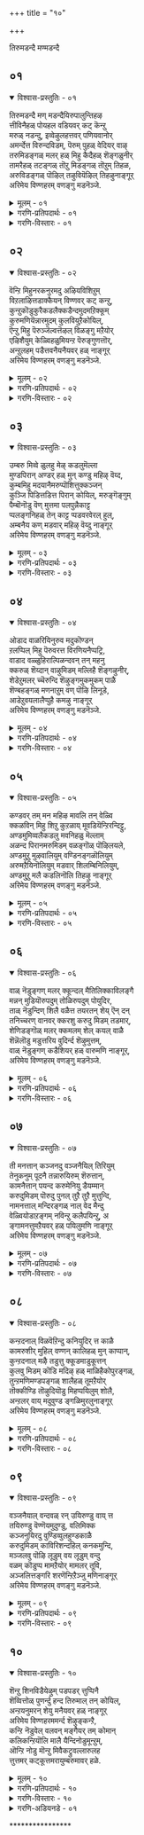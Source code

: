+++
title = "१०"

+++

तिरुमडन्दै मण्मडन्दै

## ०१

<details open><summary>विश्वास-प्रस्तुतिः - ०१</summary>

तिरुमडन्दै मण् मडन्दैयिरुपालुन्तिहऴ  
त्तीविनैहळ् पोयहल वडियवर् कट् कॆन्ऱु  
मरुळ् नडन्दु, इव्वेऴुलहत्तवर् पणियवानोर्  
अमर्न्देत्त विरुन्दविडम्, पॆरुम् पुहळ् वेदियर् वाऴ्  
तरुमिडङ्गळ् मलर् हळ् मिहु कैदैहळ् शॆङ्गळुनीर्  
तामरैहळ् तटङ्गळ् तॊऱु मिडङ्गळ् तॊऱुम् तिहळ,  
अरुविडङ्गळ् पॊऴिल् तऴुवियॆऴिल् तिहऴुनाङ्गूर्  
अरिमेय विण्णहरम् वणङ्गु मडनॆञ्जे.
</details>

<details><summary>मूलम् - ०१</summary>

तिरुमडन्दै मण् मडन्दैयिरुपालुन्तिहऴ  
त्तीविनैहळ् पोयहल वडियवर् कट् कॆन्ऱु  
मरुळ् नडन्दु, इव्वेऴुलहत्तवर् पणियवानोर्  
अमर्न्देत्त विरुन्दविडम्, पॆरुम् पुहळ् वेदियर् वाऴ्  
तरुमिडङ्गळ् मलर् हळ् मिहु कैदैहळ् शॆङ्गळुनीर्  
तामरैहळ् तटङ्गळ् तॊऱु मिडङ्गळ् तॊऱुम् तिहळ,  
अरुविडङ्गळ् पॊऴिल् तऴुवियॆऴिल् तिहऴुनाङ्गूर्  
अरिमेय विण्णहरम् वणङ्गु मडनॆञ्जे.
</details>

<details><summary>गरणि-प्रतिपदार्थः - ०१</summary>

तिरुमडन्दै = श्रीदेवियू, मण् मडन्दै = भूदेवियू, इरुपालुम् = ऎरडु पक्कगळल्लि, तिहळ = शोबिसलु, अडियवर् कट्कु = भक्तरिगॆ \(पादसेवकरिगॆ\), तीविनैहळ् = क्रूरवाद पापगळॆल्ल. पोय् अहल = तॊलगि होगुवन्तॆ, ऎन्ऱुम् = यावागलू, अरुळ् नडन्दु = कृपॆ माडि, इव् एळ् उलहत्तवर् पणिय = ई एळु लोकगळवरू आश्रयहॊन्दुवन्तॆयू, वानोर् = अमररु \(नित्यसूरिगळु\), अमर्न्दु एत्त = ऒट्टगि स्तुतिसुवन्तॆयू,इरुन्द इडम् = इरुव पवित्रस्थळवॆन्दरॆ, पॆरुपुहळ् = अतिशयवाद कीर्तियन्नुळ्ळ, वेदियर् = वेदविद्वांसरु \(वैदिक पुरुषरु\), वाऴ् तरुम् = बाळुवन्थ, इडङ्गळ् = स्थळ \(क्षेत्र\)गळन्नुळ्ळद्दाद, मलर् हळ् मिहु = हूगळु तुम्बिद, कैदैहळ् = ताळॆहूगळू, शॆङ्गळुनीर् = कन्नैदिलॆ हूगळू, तामरै हळ् = तावरॆ हूगळु, तटङ्गळ् = तटाकगळु, तोऱुम् = तुम्बिरुव, इडङ्गळ् = स्थळगळु, तोऱुम् = ऒट्टुगूडि, तिहळ = शोभिसुव, अरु इडङ्गळ् = मोहकवाद स्थळगळू, पॊऴिल् = तोपुगळू, तमिऴ = कूडिकॊण्डु, ऎळल् = सॊबगन्नु, तिहळु = प्रकाशिसुव, नाङ्गूर् = तिरुनाङ्गूरिन, अरिमेय विण्णहरम् = अरिमेयविण्णहरक्षेत्रवन्नु, वणङ्गु = नमस्करिसु, मडनॆञ्जे = मूढ मनवे. 
</details>

<details><summary>गरणि-विस्तारः - ०१</summary>

श्रीदेवियू भूदेवियू ऎरडु पक्कगळल्लि शोभिसलु, आश्रितराद भक्तर क्रूरवाद पापगळॆल्लवू तॊलगिहोगुवन्तॆ सदा कृपॆमाडुत्ता ई एळु लोकगळवरू आश्रयिसुवन्तॆयू अमररु \(नित्यसूरिगळु\) ऒट्टागि स्तुतिसुवन्तॆयू इरुव स्थळवॆन्दरॆ, अतिशय कीर्तिवन्तराद वेदविद्वांसरु \(वैदिकरु\) बाळुवन्थ अग्रहारगळन्नुळ्ळद्दाद, ताळॆ, कनैदिलॆ, तावरॆ मुन्ताद हूगळु तुम्बिद तटाकगळिन्द तुम्बितोरुव स्थळगळु ऒट्टुगूडि मोहकवागि शोभिसुव स्थळगळु, तोपुगळु कूडिकॊण्डु शोभिसुव तिरुनाङ्गूरिन अरिमेयविण्णहर क्षेत्रवन्नु नमस्करिसु, मूढ मनवे. 

तिरुनाङ्गूरिन अरिमेयविण्णहरम् ऎम्ब पवित्रक्षेत्रद वैभववन्नु कुरितु आळ्वाररु ई तिरुमॊऴियल्लि हॊगळि हाडुत्तारॆ. ई क्षेत्र हेगॆ प्रसिद्धि ऎम्बुदक्कॆ स्वल्प विवरणॆ इदॆ. 

अरिमेयविण्णहरम् – अथवा, श्रीहरिय दिव्य अग्रहार – दिव्यक्षेत्रदल्लि वेदविद्वांसरु नॆलसिद्दारॆ. अवरु भगवद्विषयवाद ग्रन्थगळन्नु व्यासङ्ग माडुवुदरल्लिये, भगवत्कथाकालक्षेपदल्लिये, भगवद्गुणानुभवदल्लिये सत्सहवासदल्लि निरतरागि कालकळॆयुत्तारॆ. अल्लि विशालवाद शुद्धवाद नीरिन सरोवरगलिवॆ. ताळॆहूगळू, कन्नैदिलॆहूगळू, कमलद हूगळू, इन्नू बगॆबगॆय परिमळ पुष्पगळु तुम्बिवॆ. आ क्षेत्रदल्लि ऎत्त कडॆ नोडिदरू हच्चहसुरु तोपुगळु कूडिकॊण्डु मनमोहकवागि शोभिसुत्तवॆ. हीगॆ रम्यवागि प्रकृतिसिद्धवागि शोभिसुव स्थळदल्लि श्रीहरियु श्रीदेवि भूदेविगळन्नु उभयपार्श्वगळल्लिरिसिकॊण्डु सन्तोषदिन्द अवन पवित्र पादगळन्नाश्रयिसुव भाक्तस्तोमद पापराशिगळन्नु तॊलगिसि, अवरिगॆ अनुग्रहिसुवुदक्कागिये नॆलसिद्दानॆ. करुणासागरनाद स्वामियन्नु आश्रयिसि भक्तिमाडुवुदक्कॆ इदे श्रेष्ठस्थळवॆन्दु एळु लोकगळवरू अरितुकॊण्डिद्दाऎ. अवरू, नित्यसूरिगळु कूडिकॊण्डु बन्दु, स्वामिय मुन्दॆ निन्तु स्तुतिसुत्तारॆ. आळ्वाररु हेळुत्तारॆ- ऎलॆ नन्न मूढमनवे, नीनू आ दिव्यक्षेत्रक्कॆ होगु. श्रीदेवि भूदेविगळिन्द कूडिरुअ श्रीहरियन्नु कण्तुम्ब नोडु. नमस्करिसु. सेवॆमाडु. मत्तु अवन अनुग्रहक्कॆ पात्रनागु”.
</details>

## ०२

<details open><summary>विश्वास-प्रस्तुतिः - ०२</summary>

वॆन्ऱि मिहुनरकनुरमदु अऴियविशिऱुम्  
विऱलाऴित्तडाक्कैयन् विण्णवर् कट् कन्ऱु,   
कुन्ऱुकॊडुकुरैकडलैक्कडैन्दमुदमऱिक्कूम्  
कुरुमणियॆन्नारमुदम् कुलवियुऱैकोयिल्,   
ऎन्ऱु मिहु पॆरुञ्जॆल्वत्तॆऴल् विळङ्गु मऱैयोर्  
एऴिशैयुम् केळ्विहळुमियन्ऱ पॆरुङ्गुणत्तॊर्,  
अन्ऱुलहम् पडैत्तवनैयनैयवर् हळ् नाङ्गूर्  
अरिमेय विण्णहरम् वणङ्गु मडनॆञ्जे.
</details>

<details><summary>मूलम् - ०२</summary>

वॆन्ऱि मिहुनरकनुरमदु अऴियविशिऱुम्  
विऱलाऴित्तडाक्कैयन् विण्णवर् कट् कन्ऱु,   
कुन्ऱुकॊडुकुरैकडलैक्कडैन्दमुदमऱिक्कूम्  
कुरुमणियॆन्नारमुदम् कुलवियुऱैकोयिल्,   
ऎन्ऱु मिहु पॆरुञ्जॆल्वत्तॆऴल् विळङ्गु मऱैयोर्  
एऴिशैयुम् केळ्विहळुमियन्ऱ पॆरुङ्गुणत्तॊर्,  
अन्ऱुलहम् पडैत्तवनैयनैयवर् हळ् नाङ्गूर्  
अरिमेय विण्णहरम् वणङ्गु मडनॆञ्जे.
</details>

<details><summary>गरणि-प्रतिपदार्थः - ०२</summary>

वॆन्ऱि = अतिशयवाद बलवुळ्ळ, नरकन् = नरकासुरन, उरम् अदु अऴिय = आ कुलवॆल्ल नाशवागुवन्तॆ, विशिऱुम् = बीसिद, आऴि = चक्रायुधवुळ्ळ, तड कैयन् = विशाल, \(दॊड्डा\) कैगळवनू, अन्ऱु = हिन्दॆ ऒन्दु सल, विण्णवर् कट्कु= देवतॆगळिगॆ, कुन्ऱुकॊडु = बॆट्टवन्नु नाटि, कुरैकडलै = अलॆगळिन्द तुम्बिद \(अब्बरिसुव\) कडलन्नु, कडैन्दु = हञ्चिकॊट्टवनू, कुरुमणि = अनर्घरत्नदन्थवनू, ऎन् आर् अमुदम् = नन्नपरिपूर्णनाद अमृतस्वरूपनू, कुलवि = कॊण्डाटदॊडनॆ \(हॊगळिसिकॊण्डु\), उऱै= नॆलसिरुव, कोयिल् = पवित्र स्थळवॆन्दरॆ, ऎन्ऱुम् = यावागलू, मिहु = वृद्धिहॊन्दुत्तिरुव, पॆरु शॆल् वत्तु = अतिशयवाद सम्पत्तिन, ऎऴिल् = सॊन्दर्यदिन्द, विळङ्गुम् = बॆळगुव, मऱैयोर् = वेदपण्डितरु, एऴ् इशैयुम् = सप्तस्वरगळिन्दलू, केळ्विहळुम् = इतर शास्त्रगळिन्दलू, इयन्ऱ = हॊगळुवन्थ, ऎरुगुणत्तोर् = श्रेष्ठगुणगळन्नु पडॆदवरु अन्ऱु = अन्दु \(सृष्टि कालदल्लि\) उलहम् = लोकगळन्नु, पडैत्तवनै = पडॆदवनन्नु \(सृष्टिसिदवनन्नु\), अनैयवर् हळ् = आश्रयिसुववरु, वासिसुव, नाङ्गूर् = तिरुनाङ्गूरिन, अरिमेय विण्णहरम् = अरिमेय विण्णहर क्षेत्रवन्नु, वणङ्गु = नमस्करिसु, मडनॆञ्जे = मूढमनवे. 
</details>

<details><summary>गरणि-विस्तारः - ०२</summary>

जयिसलसाध्यवाद अतिशयवाद बलवुळ्ळ नरकासुरन आ बलवॆल्ल अळियुवन्तॆ बीसिद चक्रायुधवुळ्ळ दॊड्डा कैगळवनू, हिन्दॆ ऒन्दु सल बॆट्टवन्नु नाटि अलॆगळिन्द अब्बरिसुव कडलन्नु कडॆदु अमृतवन्नु देवतॆगळिगॆ हञ्चिकॊट्टवनू, अनर्घरत्नदन्थवनू, नन्न परिपूर्णनाद अमृतस्वरूपनू, हॊगळिसिकॊण्डु कॊण्डाडिसिकॊण्डु नॆलसिरुव पवित्रवाद स्थळवॆन्दरॆ, यावागलू वृद्धिहॊन्दुत्तिरुव अतिशयवाद सम्पत्तिन सौन्दर्यदिन्द बॆळगुव वेदपण्डितरु सप्तस्वरगळिन्दलू इतर शास्त्रगळिन्दलू हॊगळुवन्थ श्रेष्ठगुणगळन्नु पडॆदवरू, सृष्टिकालदल्लि समस्तलोकगळन्नू सृष्टिसिदवनन्नु आश्रयिसिरुववरू वासिसुव तिरुनाङ्गूरिन अरिमेयविण्णहरक्षेत्रवन्नु नमस्करिसु, मूढमनवे. 

अरिमेयविण्णहरक्षेत्रवु नाल्कु वेदगळल्लियू, इतर ऎल्ल शास्त्रगळल्लि गानविद्यॆयल्लियू प्रवीणराद महाविद्वांसरु नॆलसिरुव स्थळ. दिनदिनक्कू अवरु तम्म ज्ञान भक्ति वैराग्यगळ सम्पत्तिनिन्द वृद्धिहॊन्दुत्ता बॆळगुत्तारॆ. अदे अवर कीर्तिय सॊबगन्नु हॆच्चिसुवुदु. यावागलू अवरु सृष्टिकर्तनाद आदिकारणनन्नु हॊगळुत्ता हाडुत्ता सेवॆ माडुत्त कॊण्डाडुत्ता तम्म कालवन्नु करॆयुत्तारॆ. अवर श्रेष्ठसद्गुणगळ सेवॆयन्नु स्वीकरिसुवुदक्कॆन्दे भगवन्तनु अरिमेय विण्णहरदल्लि श्रीदेवि भूदेविगळ समेतनागि, सन्तोषदिन्द, नॆलसिद्दानॆ. भगवन्तन सामर्थ्यवन्नु अळॆदु तिळियलादीते? जयिसलसाढ्यवाद बलवन्नु वरगळ मूलक पडॆदु, तनगॆ सरिसमानरिल्लवॆन्दू तन्नॊडनॆ होराडलु ऒब्ब ऎदुराळियन्नु पडॆयबेकॆन्तलू बीगुत्तिद्द नरकासुरन अपरिमितवाद आ बलवॆल्लवू अळियुवन्तॆ, भगवन्तनु तन्न चक्रायुधवन्नु प्रयोगिसिदनल्ल\! हिन्दॆ, देवदानवर नडुवॆ नडॆयुत्तिद्द होराटवन्नु तप्पिसुव नॆपदिन्द, देवतॆगळिगॆ हितवन्नुण्टुमाडुवुदक्कागि, पाल्गडलन्ने कडॆयिसिदनल्ल\! मन्दरपर्वतवन्नु अदरल्लि कडॆगोलागि इळिसि, देवदानवरिन्दले अदन्नु कडॆसि, आग उद्भविसिद अमृतवन्नु देवतॆगळिगॆ मात्रवे हञ्चिकॊट्टनल्ल\! 

आळ्वाररु हेळुत्तारॆ- “ऎलॆ नन्न मूढ मनवे, बॆलॆ कट्टलागद अनर्घ रत्नदन्थवनू, सकलसद्गुण परिपूर्णनू, नन्न अमृतस्वरूपनू आगिरुव आ स्वामिय सॊबगन्नू वैभववन्नु अरिमेयविण्णहर क्षेत्रदल्लि कण्णु तुम्ब काणु. अवनन्नु नमस्करिसु. अवन सेवॆयल्लि तॊडगु मत्तु अवन अनुग्रहक्कॆ पात्रनागु.
</details>

## ०३

<details open><summary>विश्वास-प्रस्तुतिः - ०३</summary>

उम्बरु मिव्वे ळुलहु मेऴ् कडलुमॆल्ला  
मुण्डपिरान् अण्डर् हळ् मुन् कण्डु महिऴ् वॆय्द,  
कुम्बमिहु मदयानैमरुप्पॊशित्तुक्कञ्जन्  
कुञ्जि पिडित्तडित्त पिरान् कोयिल्, मरुङ्गॆङ्गुम्  
पैम्बॊनॊडु वॆण् मुत्तमा पलपुन्नैकाट्ट  
प्पलङ्गनिहळ् तेन् काट्ट प्पडवरवेरल् हुल्,  
अम्बनैय कण् मडवार् महिऴ् वॆय्दु नाङ्गूर्  
अरिमेय विण्णहरम् वणङ्गु मडनॆञ्जे.
</details>

<details><summary>मूलम् - ०३</summary>

उम्बरु मिव्वे ळुलहु मेऴ् कडलुमॆल्ला  
मुण्डपिरान् अण्डर् हळ् मुन् कण्डु महिऴ् वॆय्द,  
कुम्बमिहु मदयानैमरुप्पॊशित्तुक्कञ्जन्  
कुञ्जि पिडित्तडित्त पिरान् कोयिल्, मरुङ्गॆङ्गुम्  
पैम्बॊनॊडु वॆण् मुत्तमा पलपुन्नैकाट्ट  
प्पलङ्गनिहळ् तेन् काट्ट प्पडवरवेरल् हुल्,  
अम्बनैय कण् मडवार् महिऴ् वॆय्दु नाङ्गूर्  
अरिमेय विण्णहरम् वणङ्गु मडनॆञ्जे.
</details>

<details><summary>गरणि-प्रतिपदार्थः - ०३</summary>

उम्बरुम् = देवतॆगळन्नू, इव् एळ् उलहुम् = ई एळुलोकगळन्नू, एळ्कडलुम् = एळु कडलुगळन्नू, ऎल्लाम् = ऎल्लवन्नू, उण्ड = हॊट्टॆयल्लिट्टुकॊण्ड, पिरान् = स्वामियु, अण्डर् हळ् = भूलोकदवरु, मुन् = कण्णमुन्दॆये, कण्डु = नोडि, महिऴ् वॆय्द = आनन्दिसुवन्तॆ, कुम्बम् मिहु = बहुदॊड्ड कुम्भस्थळवन्नुळ्ळ, मदम् यानै = मदिसिद आनॆय, मरुपु = दन्तगळन्नु, ऒशित्तु = मुरिदु नाशपडिसि, कञ्जन् = कंसन, कुञ्जि = तलॆकूदलन्नु \(जुट्टन्नु\) पिडित्तु = हिडिदुकॊण्डु, अडित्त = हॊडॆदुकॊन्द, पिरान् = स्वामियु \(नॆलसिरुव\), तोयिल् = स्थळवॆन्दरॆ, मरुङ्गु ऎङ्गुम् = ऎल्ल कडॆगळल्लियू, पै= सुन्दरवाद, पॊन् ऒडु = चिन्नदिन्द कूडिद, वॆण् मुत्तम् = बिळिय मुत्तुगळन्नु, पलपुन्नैकाट्ट = हलवारु सुरहॊन्नॆमरगळु, काट्ट = प्रकाशिसुव, पलकनिहळ् = हलवारु हण्णुगळु, तेन् काट्ट = प्रकाशिसुव, पडम् अरवु = हॆडॆय नागर, एर् अल् हूल् = सुन्दरवाद नडुविन प्रदेशवन्नु, अम्बु अनैय = अम्बिनन्थ, कण् = कण्णुगळ, मडवार् = स्त्रीयरु, महिऴ् वु, ऎय्दुम् = आनन्दिसुव, नाङ्गूर् = तिरुनाङ्गूरिन, अरिमेयविण्णहरम् = अरिमेयविण्णहर क्षेत्रवन्नु, वणङ्गु = नमस्करिसु, मडनॆञ्जे = मूढ मनवे. 
</details>

<details><summary>गरणि-विस्तारः - ०३</summary>

देवतॆगळन्नू ई एळु लोकगळन्नू एळु कडलुगळन्नू ऎल्लवन्नू हॊट्टॆयल्लिट्टुकॊण्ड स्वामियु, भूलोकदवरु कण्ण मुन्दॆ नोडि आनन्दिसुवन्तॆ बलुदॊड्ड कुम्भस्थळवन्नुळ्ळ मदिसिद आनॆय दन्तगळन्नु मुरिदु नाशपडिसि, कंसन जुट्टन्नु हिडिदुहॊडॆदु कॊन्द स्वामियु नॆलसिरुव पवित्रस्थळवॆन्दरॆ, ऎल्ल पक्कगळल्लियू सुन्दरवाद चिन्नदिन्द कूडिद बिळिय मुत्तुगळन्नु हलवारु सुरहॊन्नॆ मरगळु तोर्पडिसुव, हलवारु हण्णुगळु जेनन्नु तोर्पडिसुव, हॆडॆयनागर सुन्दरवाद नडुविन प्रदेशवन्नु तोर्पडिसुव \(हॊन्दिरुव\), अम्बिनन्थ कण्णुगळ स्त्रीयरु आनन्दिसुव तिरुनाङ्गूरिन अरिमेय विण्णहर क्षेत्रवन्नु नमस्करिसु मूढमनवे. 

तिरुनाङ्गूरिन अरिमेयविण्णहर क्षेत्रदल्लि ऎत्त कडॆ तिरुगि नोडिदरू सुरहॊन्नॆ मरगळु ऎत्तरवागि बॆळॆदुनिन्तिवॆ. अवुगळल्लि जिगियुव बिळिय मॊग्गुगळु चिन्नद कट्टडदल्लिट्टु कट्टिद सुन्दरवाद बिळिय मुत्तुगळन्तॆ अन्दवागि कङ्गॊळिसुत्तवॆ. हण्णिन मरगळल्लि तूगाडुव हण्णुगळु जेनन्ने सुरिसुत्तवॆ. आ क्षेत्रदल्लि वासिसुव स्त्रीयरु सुन्दरियरु. हॆडॆयनागर हागॆ अवरिगॆ बळुकुव नडुवु. अवर कण्णुगळु अम्बिन हागॆ बलुतीक्ष्ण. इवुगळॆल्लवू कूडिकॊण्डु आनन्दवन्नु तुळुकिसुत्तदॆ. अदक्कॆ कारणवो ऎम्बन्तॆ सर्वशक्तनाद भगवन्तनु अल्लि बन्दु नॆलसिद्दानॆ. अवनु प्रळयकालदल्लि ईरेळु \(आळ्वाररु एळु लोकगळु ऎन्नुत्तारॆ\) लोकगळन्नू, सप्तमहासागरगळन्नू, ब्रह्मादि देवतॆगळन्नू – इडिय ब्रह्माण्डवन्ने – कबळिसि, तन्न हॊट्टॆयल्लिकॊण्डु संरक्षिसिदनु. भूलोकवासिगळॆल्लरू प्रत्यक्षवागि अवन महत्कार्यगळन्नु कण्डु नलियलि ऎन्दो, हिन्दॆ, अवनु दॊड्ड कुम्भस्थलवुळ्ळ मदिसिद आनॆयन्नु ऎदुरिसि, अदर दन्तगळन्नु मुरिदु अदन्नु कॊन्दनु. कडुदुष्टनाद कंसासुरन जुट्टन्नु हिडिदॆळॆदु, अवनन्नु हॊडॆदु कॊन्दुहाकिदनु. 

आळ्वाररु हेळुत्तारॆ- ऎलॆ नन्नमूढ मनवे, सर्वसमर्थनाद आ भगवन्तनु ईग भूलोकवासिगळन्नु अनुग्रहिसुवुदक्कागि श्रीदेवि भूदेविगळ समेतनागि तिरुनाङ्गूरिन अरिमेयविण्णहर क्षेत्रदल्लि आनन्ददिन्द ताने इष्टपट्टु नॆलसिद्दानॆ. नीनु आ क्षेत्रक्कॆ होगु. स्वामियन्नु कण्णुतुम्ब अनुग्रहक्कॆ पात्रनागु.
</details>

## ०४

<details open><summary>विश्वास-प्रस्तुतिः - ०४</summary>

ओडाद वाळरियिनुरुव मदुकॊण्डन्  
ऱलप्पिल् मिहु पॆरुवरत्त विरणियनैप्पट्रि,  
वाडाद वळ्ळुहिराल्पिळन्दवन् तन् महनु  
क्करुळ् शॆय्दान् वाऴुमिडम् मल्लिहै शॆङ्गऴुनीर्,  
शेडेऱुमलर् च्चॆरुन्दि शॆऴुङ्गमुकमुकम् पाळै  
शॆण्बहङ्गळ् मणनाऱुम् वण् पॊऴि लिनूडे,  
आडेऱुवयलालैप्पुहै कमऴु नाङ्गूर्  
अरिमेय विण्णहरम् वणङ्गु मडनॆञ्जे.
</details>

<details><summary>मूलम् - ०४</summary>

ओडाद वाळरियिनुरुव मदुकॊण्डन्  
ऱलप्पिल् मिहु पॆरुवरत्त विरणियनैप्पट्रि,  
वाडाद वळ्ळुहिराल्पिळन्दवन् तन् महनु  
क्करुळ् शॆय्दान् वाऴुमिडम् मल्लिहै शॆङ्गऴुनीर्,  
शेडेऱुमलर् च्चॆरुन्दि शॆऴुङ्गमुकमुकम् पाळै  
शॆण्बहङ्गळ् मणनाऱुम् वण् पॊऴि लिनूडे,  
आडेऱुवयलालैप्पुहै कमऴु नाङ्गूर्  
अरिमेय विण्णहरम् वणङ्गु मडनॆञ्जे.
</details>

<details><summary>गरणि-प्रतिपदार्थः - ०४</summary>

ओडाद = सोतुहोगद, आळ् अरियिन् = नरसिंहन, उरुवम् अदु कॊण्डु = रूपवन्नु धरिसि, अन्ऱु = अन्दु, उलप्पिल्= \(उलप्पु इल्\) = कॊनॆयिल्लद मिहु = अनेक, पॆरु वरत्त = दॊड्ड वरगळन्नु पडॆदवनाद, इरणियनै = हिरण्यकशिपुवन्नु, पट्रि = हिडिदुकॊण्डु, वाडाद = बग्गदॆ इरुव, वळ् उहिराल् = चूपाद \(हरितवाद\) उगुरुगळिन्द, पिळन्दु = सीळि, अवन् तन् = अवन, महनुक्कु = मगनिगॆ, अरुळ् शॆय्दान् = अनुग्रहिसिदवनु, वाऴुम् इडम् = नॆलसिरुव स्थळवॆन्दरॆ, मल्लिहै = मल्लिगॆ, शॆङ्गऴु नीर् = कन्नैदिलॆ, शेडु एऱु = गॊञ्चलुगळागि हॊत्तु, मलर् = पुष्पिसुव, शॆरुन्दि = सुरहॊन्नॆ, शॆऴु = सॊबगिन, कमुकम् पाळै = अडकॆय हॊम्बाळॆ, शॆण्बहङ्गळ् = सम्पगॆगळ, मणम् = परिमळवु नाऱुम् = तुम्बिहरडिरुव, वण् पॊऴि लिन् ऊडे = सुन्दरवाद तोपुगळ नडुवॆ, आडु एऱु = \(आलॆ\) आडुवुदक्कागि एर्पडिसिरुव, वयल् = बयलिनल्लि, आलैप्पुहै = आलॆय हॊगॆयु, कमऴुम् = परिमळिसुत्तिरुव, नाङ्गूर् = तिरुनाङ्गूरिन, अरिमेयविण्णहरम् = अरिमेयविण्णहर क्षेत्रवन्नु, वणङ्गु = नमस्करिसु, मडनॆञ्जे = मूढमनवे. 
</details>

<details><summary>गरणि-विस्तारः - ०४</summary>

सोतुहोगदन्थ नरसिंहन रूपवन्नु धरिसि, अन्दु, कॊनॆयिल्लद अनेक बलिष्ठवरगळन्नु पडॆदवनाद हिरण्यकशिपुवन्नु हिडिदुकॊण्डु बग्गदॆ इरुव हरितवाद उगुरुगळिन्द सीळि, अवन मगनिगॆ अनुग्रहिसिदवनु नॆलसिरुव स्थळवॆन्दरॆ मल्लिगॆ, कन्नैदिलॆ, गॊञ्चलुगॊञ्चलागि हॊत्तु पुष्पिसुव सुरहॊन्नॆ, सॊगसाद अडकॆय हॊम्बाळॆ, सम्पगॆगळ परिमळवु तुम्बि हरडिरुव सुन्दरवाद तोपुगळ नडवॆ आलॆ आडुवुदक्कागि एर्पडिसिरुव बयलिनल्लि आलॆय हॊगॆयु परिमळिसुत्तिरुव तिरुनाङ्गूरिन अरिमेयविण्णहरक्षेत्रवन्नु नमस्करिसु, मूढमनवे. 

हलवारु बारिघोर तपस्सु माडि, ब्रह्मरुद्रादिगळन्नु ऒलिसिकॊण्डु, अवरिन्द कॊनॆये इल्लदन्तॆ अनेक वरगळन्नु पडॆदुकॊण्डवनु हिरण्यकशिपु. सृष्टिय याव वस्तुविनिन्दलू याव आयुधदिन्दलू, गॊत्तागिरुव याव स्थळदल्लू तनगॆ सावु बारदन्तॆ आ वरगळिन्द तन्नन्नु भद्रपडिसिकॊण्डु, बीगुत्तिद्दवनु अवनु. अवन वरगळिगॆ मीरिद, अवन शक्ति मत्तु अहङ्कारदिन्द कूडिद हरिद्वेषक्कॆतक्क ’नर-सिंह’न विचित्ररूपवन्नु अळवडिसिकॊण्डु, भगवन्तनु, अवन अरमनॆयु उक्किन कम्बदल्लि हगलु-सञ्जॆ माडुव मुस्सञ्जॆयल्लि उद्भविसि, अवनन्नु हिडिदुकॊण्डु, तन्न तॊडॆयमेलॆ हाकिकॊण्डु, हॊसलिन मेलॆ कुळितु, तन्न हरितवाद कै उगुरुगळिन्दले अवन ऎदॆयन्नु सीळि, हॊट्टॆयन्नु बगॆदु कॊन्दनु. मत्तु हरिय परमभक्तनाद अवन मग प्रह्लादनन्नु अनुग्रहिसिदनु. अद्भुतकारियाद स्वामियु ईग अवन मग प्रह्लादनन्नु अनुग्रहिसिदनु. अद्भुतकारियाद स्वामियु ईग भूलोकदल्लि नॆलसिरुव स्थळवे तिरुनाङ्गूरिन अरिमेय विण्णहरक्षेत्र. 

आ क्षेत्र सुन्दरवाद तोपुगळिन्द सुत्तुवरिदिदॆ. तोपिनल्लि मल्लिगॆ, सम्पगॆ, कन्नैदिलॆ सुरहॊन्नॆ मत्तु अडकॆय हॊम्बाळॆ – इवुगळ परिमळ तुम्बि हरडिदॆ. जॊतॆगॆ आलॆय मनॆय बॆल्लद पाकद वासनॆयू कूडिकॊण्डु बहळ हितवन्नुण्टुमाडुत्तदॆ. 

आळ्वाररु हेळुत्तारॆ- ऎलॆ नन्नमूड मनवे, नीनु आ सुन्दरक्षेत्रक्कॆ होगु. अल्लि नॆलसिरुव भगवन्तनन्नु कण्णु तुम्ब नोडु. अवनन्नु नमस्करिसु. अवन सेवॆयल्लि तॊडगु मत्तु अवन अनुग्रहवन्नु पडॆ.
</details>

## ०५

<details open><summary>विश्वास-प्रस्तुतिः - ०५</summary>

कण्डवर् तम् मन महिऴ मावलि तन् वेळ्वि  
क्कळविन् मिहु शिऱु कुऱळाय् मूवडियॆन्ऱिरन्दिट्टु,   
अण्डमुमिव्वलैकडलु मवनिहळु मॆल्लाम्  
अळन्द पिरानमरुमिडम् वळङ्गॊळ् पॊऴिलयले,  
अण्डमुऱु मुऴवालियुम् वण्डिनङ्गळॊलियुम्  
अरुमऱैयिनॊलियुम् मडवार् शिलम्बिनिलियुम्,  
अण्डमुऱु मलै कडलिनॊलि तिहऴु नाङ्गूर्  
अरिमेय विण्णहरम् वणङ्गु मडनॆञ्जे.
</details>

<details><summary>मूलम् - ०५</summary>

कण्डवर् तम् मन महिऴ मावलि तन् वेळ्वि  
क्कळविन् मिहु शिऱु कुऱळाय् मूवडियॆन्ऱिरन्दिट्टु,   
अण्डमुमिव्वलैकडलु मवनिहळु मॆल्लाम्  
अळन्द पिरानमरुमिडम् वळङ्गॊळ् पॊऴिलयले,  
अण्डमुऱु मुऴवालियुम् वण्डिनङ्गळॊलियुम्  
अरुमऱैयिनॊलियुम् मडवार् शिलम्बिनिलियुम्,  
अण्डमुऱु मलै कडलिनॊलि तिहऴु नाङ्गूर्  
अरिमेय विण्णहरम् वणङ्गु मडनॆञ्जे.
</details>

<details><summary>गरणि-प्रतिपदार्थः - ०५</summary>

कण्डवर् तम् = नोडिदवरॆल्लर, मनम् = मनस्सु, महिऴ = आनन्दिसुवन्तॆ, मावलि तन् = महाबलिय, वेळ् वि = यागशालॆयल्लि, कळविन् = वञ्चनॆय, मिहु शिऱु = बहळ चिक्क, कुऱळाय् = ब्रह्मचारि \(वटु\)आगि, मू अडिऎन्ऱु = मूरुअडि \(हॆज्जॆ\) ऎन्दु, इरन्दिट्टु = याचिसि, अण्डमुम् = भूमण्डलवन्नू, इव् अलै कडलुम् = ई अलॆगळु तुम्बिद कडलू, अवनिहळुम् = इतर लोकगळु, ऎल्लाम्= ऎल्लवन्नू, अळन्द = अळॆद, पिरान् = स्वामियु, अमरुम् इडम् = नॆलसिरुव स्थळवॆन्दरॆ, वळम्कॊळ् = सुन्दरवाद \(सॊबगिनिन्द कूडिद\), पिऴिल् = तोपुगळ, अयले = मग्गुलल्लिये, अण्डम् = भूमण्डलवन्नु, उऱु = व्यापिसुव \(हॆच्चाद\), मुऴवु = वाद्यगळ, ऒलियुम् = शब्दवू, वण्डु इनङ्गळ् = दुम्बिय हिण्डुगळ, ऒलियुम् = शब्दवू, अरु = असदृशवाद, मऱै यिन् = वेदगळ, ऒलियुम् = शब्दवू, मडवार् = स्त्रीयर, शिलम्बिन् = काल्गॆज्जॆगळ, ऒलियुम् = शब्दवू, अण्डम् उऱुम् = ब्रह्माण्डदष्टु हॆच्चाद \(व्यापिसुव\), अलै कडलिन् = अलॆगळिन्द कूडिद कडलिन, ऒलि = शब्दवू तिहऴुम् = प्रकटवागुव \(बॆळगुव\), नाङ्गूर् = तिरुनाङ्गूरिन, अरिमेयविण्णहरम् = अरिमेयविण्णहरक्षेत्रवन्नु, वणङ्गु = नमस्करिसु, मडनॆञ्जे = मूढमनवे?
</details>

<details><summary>गरणि-विस्तारः - ०५</summary>

नोडदवरॆल्लर मनस्सु हर्षिसुवन्तॆ महाबलिय यागशालॆयल्लि वञ्चनॆय बलु चिक्कवटुवागि, मूरु अडि \(हॆज्जॆ\) ऎन्दु याचिसि, भूमम्डलवन्नू, ई अलॆतुम्बिद कडलन्नू, इतर लोकगळन्नू, ऎल्लवन्नू अळॆद स्वामियु नॆलसिरुव स्थळवाद, सॊबगिनिन्द कूडिद तोपुगळ मग्गुलल्लिये भूमण्डलवन्ने व्यापिसुवष्टु दॊड्ड वाद्यगळ सद्दू, दुम्बिय हिण्डुगळ सद्दू, असाधारणवाद \(हिरिमॆय\) वेदगळ सद्दू, स्त्रीयर काल्गॆज्जॆगळ सद्दू, ब्रह्माण्डदष्टु हॆच्चाद अळॆगळिन्द कूडिद कडलिन सद्दू प्रकटवागि बॆळगुव तिरुनाङ्गूरिन अरिमेय विण्णहर क्षेत्रवन्नु नमस्करिसु, मूडमनवे. 

तोरिकॊण्डद्दु बलु चिक्क ब्रह्मचारियागि. कण्डवरॆल्लर मनस्सन्नू आनन्ददिन्द सूरॆगॊळ्ळुवन्तॆ. बन्दु सेरिद्दु कॊडुगैयवनाद बलिचक्रवर्तिय यागशालॆगॆ याचिसिद्दु तन्नपुट्टहॆज्जॆयल्लि मूरे मूरु हॆज्जॆनॆलवन्नु. दानवन्नु पडॆदुकॊण्डु माडिद्दु अत्यद्भुतवे\! ई भूमण्डलवन्नू, अदन्नु सुत्तुवरिदिरुव कडलुगळन्नू, मिक्कॆल्ल लोकगळन्नू तन्न ऎरडे हॆज्जॆगळिन्द अळॆदुबिट्टद्दु. अनन्तर, दानवन्नु पूर्णगॊळिसलु, तन्न मूरनॆय हॆज्जॆयन्नु बलिचक्रवर्तिय तलॆय मेलिट्टु अवनिगॆ पूर्णानुग्रहमाडि, अवनिगॆ सदा रक्षकनागि निन्तद्दु. अद्भुतकारियाद आ भगवन्तने ईग तिरुनाङ्गूरिन अरिमेय विण्णहर क्षेत्रदल्लि सन्तोषदिन्द भक्तरन्नु अनुग्रहिसुवुदक्कागि नॆलसिद्दानॆ. 

अरिमेयविण्णहर क्षेत्रवु सॊबगिनिन्द कूडिद तोपुगळिन्द सुत्तुवरिदिदॆ. आ तोपुगळ मग्गुलल्लिये दॊड्ड सद्दन्नु विविध वाद्यगळु ऎब्बिसुत्तवॆ. तोपिनल्लि दुम्बिय हिण्डुगळु विधविधवागि गान माडुत्तवॆ. ऎल्लि नोडिदरू, असाधारण हिरिमॆयन्नु पडॆदिरुव वेदगळ घोषवु केळि बरुत्तदॆ. स्त्रीयर काल्गॆज्जॆगळु मधुरवागि सद्दु माडुत्तवॆ. इवुगळ जॊतॆगॆ दनिगूडिसुवन्तॆ, अलॆगळिन्द तुम्बिद कडलिन अब्बरवु ब्रह्माण्डवन्ने तुम्बिकॊळ्ळुत्तदॆ. 

आळ्वाररु हेळुत्तारॆ- “ऎलॆ नन्न मूड मनवे, बगॆबगॆय घोषगळिन्द तुम्बि शोभिसुव अरिमॆयविण्णहर क्षेत्रक्कॆ होगु. अल्लि नॆलसिरुव स्वामियन्नु कण्णुतुम्ब काणु. अवनन्नु नमस्करिसु. अवन सेवॆ माडु. मत्तु अवन अनुग्रहक्कॆ पात्रनागु.
</details>

## ०६

<details open><summary>विश्वास-प्रस्तुतिः - ०६</summary>

वाळ् नॆडुङ्गण् मलर् क्कून्दल् मैतिलिक्काविलङ्गै  
मन्नन् मुडियॊरुपदुम् तोळिरुपदुम् पोयुदिर,  
ताळ् नॆडुन्दिण् शिलै वळैत्त तयरतन् शेय् ऎन् दन्  
तनिच्चरण् वानवर् क्करशु करुदु मिडम् तडमार्,  
शेणिडङ्गॊळ् मलर् क्कमलम् शेल् कयल् वाळै  
शॆन्नॆलॊडु मडुत्तरिय वुदिर्न्द शॆऴुमुत्तम्,  
वाळ् नॆडुङ्गण् कडैशियर् हळ् वारुमणि नाङ्गूर्,  
अरिमेय विण्णहरम् वणङ्गु मडनॆञ्जे.
</details>

<details><summary>मूलम् - ०६</summary>

वाळ् नॆडुङ्गण् मलर् क्कून्दल् मैतिलिक्काविलङ्गै  
मन्नन् मुडियॊरुपदुम् तोळिरुपदुम् पोयुदिर,  
ताळ् नॆडुन्दिण् शिलै वळैत्त तयरतन् शेय् ऎन् दन्  
तनिच्चरण् वानवर् क्करशु करुदु मिडम् तडमार्,  
शेणिडङ्गॊळ् मलर् क्कमलम् शेल् कयल् वाळै  
शॆन्नॆलॊडु मडुत्तरिय वुदिर्न्द शॆऴुमुत्तम्,  
वाळ् नॆडुङ्गण् कडैशियर् हळ् वारुमणि नाङ्गूर्,  
अरिमेय विण्णहरम् वणङ्गु मडनॆञ्जे.
</details>

<details><summary>गरणि-प्रतिपदार्थः - ०६</summary>

वाळ् = तेजस्सिनिन्द हॊळॆयुव, नॆडु = उद्दनाद, कण् = कण्णुगळू, मलर् कून्दल् = हूमुडिद कूदलू उळ्ळ, मैतिलिक्का = मैथिलिगोस्कर, इलङ्गै मन्नन् = लङ्कॆय राजन, मुडिऔर्पदुम् = हत्तु तलॆगळन्नू, पोय् उदिर = उदुरि बीळुवन्तॆ, ताळ् = बिल्लिन कोलु, नॆडु = उद्दनाद, तिण्= बलवाद, शिलै = बिल्लिन कोलु, नॆडु = उद्दनाद, तिण् = बलवाद, शिलै= बिल्लन्नु, वळैत्त = बग्गिसिद, तयरतन् शेय् = दशरथन मगनू, ऎन् तन् = नन्न, तनि शरण् = पूर्णरक्षकनू, वानवर् कु = देवतॆगळिगॆ, अरशु = ऒडॆयनू, करुदुम् = आशिसुव, इडम् = स्थळवॆम्बुदु, तडम् आर् = तटाकगळिन्द तुम्बिरुव, शेण् इडम् कॊळ् = कण्णिगॆ काणिसुवष्टु विस्तारवाद प्रदेशदल्लि, मलर् कमलम् = अरळिरुव कमलवू, शेल् कयल् वाळै= शेल् मीनुगळू, कयल् मीनुगळू, बाळॆ मीनुगळू, शॆन्नॆलॊडु = कॆम्बत्तदॊडनॆ, मडुत्तु = सेरिसि, अरिय = कत्तरिसलु \(कॊय्यलु\), उदिर्न्द = उदुरिद, शॆऴु मुत्तम् = सुन्दरवाद मुत्तुगळन्नु, वाळ् = हॊळॆयुव, नॆडु कण् = उद्दनाद कण्णुगळ, कडै शियर् हळ् = अन्त्यजातियवरु, वारुम् = बाचि शेखरिसुव, अणि = सुन्दरवाद, नाङ्गूर् = तिरुनाङ्गूरिन, अरिमेय विण्णहरम् = अरिमेय विण्णहर क्षेत्रवन्नु, वणङ्गु = नमस्करिसु, मडनॆञ्जे = मूढ मनवे. 
</details>

<details><summary>गरणि-विस्तारः - ०६</summary>

तेजस्सिनिन्द हॊळॆयुव विशालवाद कण्णुगळुळ्ळ, हू मुडिद तलॆगूदलिन मैथिलिगोस्कर, लङ्कॆय राजन हत्तु तलॆगळन्नू इप्पत्तु तोळुगळन्नू उदुरिबीळिसुवुदक्कागि उद्दनाद मत्तु बलवाद बिल्लिन कोलन्नुळ्ळ बिल्लन्नु बग्गिसिद दशरथपुत्रनू, नन्न पूर्णरक्षकनू, देवतॆगळ ऒडॆयनू आशिसुव स्थळवॆम्बुदु तटाकगळिन्द तुम्बिरुव, कण्णिगॆ काणिसुवष्टु विस्तारवाद प्रदेशदल्लि अरळिरुव कमलगळू, शेल् कयल् बाळॆ मीनुगळू, कॆम्बत्तदॊडनॆ सेरिसि कॊय्युवाग उदुरुव सुन्दरवाद मुत्तुगळन्नू हॊळॆयुव विशालवाद कण्णुगळ अन्त्यजरु बाचिशेखरिसुव सुन्दरवाद तिरुनाङ्गूरिन अरिमेय् विण्णहर क्षेत्रवन्नु नमस्करिसु मूढमनवे. 

तिरुनाङ्गूरिन अरिमेय विण्णहर क्षेत्रदल्लि ऎष्टु दूर कण्णुहायिसिदरू, अष्टु दूरवू इरुव प्रदेशदल्लि तटाकगळू, बत्तद गद्दॆगळु तुम्बिवॆ. तटाकगळल्लि अरळिद कमलद हूगळु तुम्बिवॆ. बत्तद गद्दॆगळल्लि कॆम्बत्तद बॆळॆ कॊयिलिगॆ सिद्धवागि निन्तिदॆ. गद्दॆगळल्लि बगॆबगॆय मीनुगळु चिम्मि, नॆगॆदु, आडुत्तिरुत्तवॆ. अन्त्यजरु गद्दॆयन्नु कॊय्युवाग, आगाग्गॆ, आ मीनुगळन्नू सेरिसि कॊय्दुबिडुवुदुण्टु. अल्लदॆ, गद्दॆयन्नु कॊय्युत्तिरुवाग, उदुरुव सुन्दरवाद मुत्तुगळन्नु अवतु बाचिबाचि शेखरिसुत्तारॆ. इन्थ सुन्दरवाद सम्पद्भरितवाद क्षेत्रवन्नु स्वामिये आशॆपट्टु आरिसिकॊण्डु, अल्लिगॆ बन्दु नॆलसिद्दानॆ. अवनु परमसमर्थनु. हिन्दॆ, दशरथन मगनागि अवतरिसि, कडुसुन्दरियाद मैथिलॊगोस्कर लङ्कॆय राजन हत्तु तलॆगळन्नू इप्पत्तु तोळुगळन्नू तन्न बलवाद उद्दनाद कोदण्डवन्नु बग्गिसि अम्बुगळन्नु प्रयोगिसि, कत्तरिसि उदुरिसिदनु. अवनु देवतॆगळिगॆल्ल ऒडॆयनु. 

आळ्वाररु हेळुत्तारॆ- ऎलॆ नन्न मूढ मनस्से, नीनु आ पवित्रक्षेत्रक्कॆ होगु. अल्लि नन्न पूर्णरक्षकनागिरुव स्वामियन्नु कण्णु तुम्ब काणु. अवनन्नु नमस्करिसु. अवन सेवॆयल्लि तॊडगु मत्तु अवन पूर्णानुग्रहक्कॆ पात्रनागु.
</details>

## ०७

<details open><summary>विश्वास-प्रस्तुतिः - ०७</summary>

ती मनत्तान् कञ्जनदु वञ्जनैयिल् तिरियुम्  
तेनुकनुम् पूदनै तन्नारुयिरुम् शॆरुत्तान्,  
कामनैत्तान् पयन्द करुमेनियु डैयम्मान्  
करुदुमिडम् पॊरुदु पुनल् तुऱै तुऱै मुत्तुन्दि,  
नामनत्ताल् मन्दिरङ्गळ् नाल् वेद मैन्दु  
वेळ्वियोडाऱङ्गम् नविन्ऱु कलैपयिन्ऱु, अ  
ङ्गामनत्तुमऱैयवर् हळ् पयिलुमणि नाङ्गूर्  
अरिमेय विण्णहरम् वणङ्गु मडनॆञ्जे.
</details>

<details><summary>मूलम् - ०७</summary>

ती मनत्तान् कञ्जनदु वञ्जनैयिल् तिरियुम्  
तेनुकनुम् पूदनै तन्नारुयिरुम् शॆरुत्तान्,  
कामनैत्तान् पयन्द करुमेनियु डैयम्मान्  
करुदुमिडम् पॊरुदु पुनल् तुऱै तुऱै मुत्तुन्दि,  
नामनत्ताल् मन्दिरङ्गळ् नाल् वेद मैन्दु  
वेळ्वियोडाऱङ्गम् नविन्ऱु कलैपयिन्ऱु, अ  
ङ्गामनत्तुमऱैयवर् हळ् पयिलुमणि नाङ्गूर्  
अरिमेय विण्णहरम् वणङ्गु मडनॆञ्जे.
</details>

<details><summary>गरणि-प्रतिपदार्थः - ०७</summary>

तीमनत्तान् = कॆट्ट मनस्सिवननाद, कञ्जनदु = कंसन, वञ्जनैयिल् = वञ्चनॆयिन्द, तिरियुम् = अलॆयुव, तेनुकनुम् = धेनुकासुरनू, पूतनै तन् = पूतनियू, आर् उयिरुम् = तुम्बुसिरन्नु, शॆरुत्तान् = मुगिसिदवनू, कामनै = मन्मथनन्नु, तान् पयन्द = तानु मगनागि पडॆद, करुमेनियुडै = करिय देह \(कान्ति\)द, अम्मान् = स्वामियु, करुदुम् = आशिसुव, इडम् = स्थळवॆम्बुदु, पॊरुदु = अलॆगळागि बरुव, पुनल् = प्रवाहवु, तुऱैतुऱै = तॊरॆतॊरॆयागि, मुत्तु उन्दि = मुत्तुगळन्नु तळ्ळुत्तिरुव, ना = नालगॆयिन्दलू, मनत्ताल् = मनस्सिनिन्दलू, मन्दिरङ्गळ् = मन्त्रगळन्नू, नाल् वेदम् = नाल्कु वेदगळन्नू, ऐन्दु वेळ्वियोडु = ऐदुयज्ञगळन्नू, आऱु अङ्गुम् = आरु वेदङ्गगळन्नू, नविन्ऱु = अभ्यसिसुत्तिरुव, कलै = इतर कलॆगळन्नू, पयिन्ऱु = पळगिसिकॊण्डिरुव, अङ्गु = अल्लि, आम् मनत्तु = सत्यद विषयदल्लिये मनस्सिरुव, मऱैयवर् हळ् = वेदविद्वांसरु \(वैदिकरु\), पयिलुम् = वासिसुव, अणिनाङ्गूर् = सॊबगिन तिरुनाङ्गूरिन, अरिमेय विण्णहरम् = अरिमेय विण्णहर क्षेत्रवन्नु, वणङ्गु = नमस्करिसु, मडनॆञ्जे = मूढमनवे. 
</details>

<details><summary>गरणि-विस्तारः - ०७</summary>

कॆट्टमनस्सिनवनाद कंसन वञ्चनॆयिन्द अलॆदाडुव धेनुकन मत्तुपूतनिय तुम्बुसिरन्नु मुगिसिदवनू, मन्मथनन्नु तन्न मगनागि पडॆदवनू, करिय देह \(कान्तिय\)दवनू, नम्म स्वामियू आशिसुव स्थळवॆम्बुदु अलॆगळागि बरुव प्रवाहवु तॊरॆतॊरॆयागि मुत्तुगळन्नु तळ्ळूत्तिरुव, नालगॆयिन्दलू मनस्सिनिन्दलू मन्त्रगळन्नू नाल्कुवेदगळन्नू ऐदुयज्ञगळन्नू आरु वेदङ्गगळन्नू अभ्यसिसुत्तिरुव, कलॆगळन्नु पळगिसिकॊण्डिरुव अल्लि सत्यद विषयदल्लिये मनस्सिरुव वैदिकरु वासिसुव तिरुनाङ्गुरिन अरिमेय विण्णहरक्षेत्रवन्नु नमस्करिसु मूढमनवे. 

अरिमेयविण्णहर क्षेत्रदल्लि कडलिन अलॆगळु तॆरॆतॆरॆयागि नुग्गि बरुवाग अवुगळॊन्दिगॆ आणि मुत्तुगळन्नू तळ्ळिकॊण्डु बन्दु दडक्कॆ ऎरचुवुदु. अल्लि नॆलसिरुव वैदिकरु सत्यवन्ने अरसुव मत्तु आराधिसुव ज्ञानिगळु. अवरु यावागलू मातिनिन्दलू मनस्सिनिन्दलू मन्त्रगळन्नु जपिसुत्तिरुवरु. नाल्कुवेदगळन्नु अध्ययन माडुत्तिरुवरु. पञ्चमहायज्ञगळन्नु तप्पदॆ नडॆसुवरु. आरु वेदाङ्गगळन्नू चॆन्नागि अभ्यास माडिरुवरु. ऎल्ल कलॆगळल्लू अवरु पळगिद निपुणरु. भगवद्विषयानुभववॊन्दे आ क्षेत्रद मुख्यवाद विषय. आ क्षेत्रवन्नु आशॆयिन्द आरिसिकॊण्डिरुव भगवन्तनु, हिन्दॆ, दुष्टकंसनिन्द प्रेरितराद धेनुकासुरन मत्तु पूतनिय तुम्बुसिरन्नु मुगिरिसिदनु. मन्मथनिगॆ तन्दॆयादवनु. कार्मुगिलिन देहकान्तियवनु. दिव्यसुन्दरनु. 

आळ्वाररु हेळुत्तारॆ- ऎलॆ नन्नमूढ मनवे. नीनु अरिमेय विण्णहरक्कॆ होगु. नन्न स्वामियन्नु कण्णुतुम्ब काणु. अवनन्नु नमस्करिसु. अवन सेवॆयल्लि तॊडगि अवन अनुग्रहक्कॆ पात्रनागु. 

धेनुकासुरनु कंसनिन्द प्रेरितनागि कत्तॆय वेषवन्नु तळॆदु ताळॆय वनदल्लि अलॆदाडुत्तिद्द. ऒन्दु दिन, अल्लिगॆ दनकरुगळन्नु मेयिसलु गोवळ बालकरॊडनॆ बालकृष्णनु बन्द. कृष्णनन्नु कॊल्ललु अदु तक्क समयवॆन्दु तिळिदु धेनुकनु अवन बळिगॆ बरुत्तिद्द. सर्वज्ञनाद कृष्णनु अदर इङ्गितवन्नरितु, कत्तॆय हिङ्गालुगळन्नु हिडिदु, गिरगिरनॆ तिरुगिसि रभसदिन्द ताळॆय मरगळ मेलक्कॆ ऎसॆदुबिट्ट. परिणामवागि, धेनुकनू सत्तु बिद्द. हेरळवागि ताळॆय मरगळ मेलक्कॆ ऎसॆदुबिट्ट. परिणामवागि, धेनुकनू सत्तु बिद्द. हेरळवागि ताळॆय हण्णुगळू उदुरिबिद्दवु. बालकरु अवन्नु तिन्दु हर्षिसिदरु. 

यशोदॆय वेषदल्लिये पूतनि बन्दळु. अवळु कंसनिन्द प्रेरितळागि हालु हसुवाद कृष्णनन्नु कॊल्ललु बन्दद्दु. कृष्णनन्नु ऎत्तिकॊण्डु, तन्न विषद मॊलॆयन्नूडिसिदळु. कृष्णनु अवळ विषद हालन्नु आशॆयिन्द कुडिद्दल्लदॆ, अवळ तुम्बुसिरन्ने हीरिबिट्टनु.
</details>

## ०८

<details open><summary>विश्वास-प्रस्तुतिः - ०८</summary>

कन्ऱदनाल् विळवॆऱिन्दु कनियुदिर् त्त काळै  
कामरुशीर् मुहिल् वण्णन् कालिहळ् मुन् काप्पान्,  
कुन्ऱदनाल् मऴै तडुत्तु क्कूडमाडुकूत्तन्   
कुलवु मिडम् कॊडि मदिऴ् हळ् माळिहैकोपुरङ्गळ्,  
तुन्ऱमणिमण्डपङ्गळ् शालैहळ् तूमऱैयोर्  
तॊक्कीण्डि तॊऴुदियॊडु मिहप्पयिलुम् शोलै,  
अन्ऱलर् वाय् मदुवुण्ड ङ्गळिमुरलुनाङ्गूर्  
अरिमेय विण्णहरम् वणङ्गु मडनॆञ्जे.
</details>

<details><summary>मूलम् - ०८</summary>

कन्ऱदनाल् विळवॆऱिन्दु कनियुदिर् त्त काळै  
कामरुशीर् मुहिल् वण्णन् कालिहळ् मुन् काप्पान्,  
कुन्ऱदनाल् मऴै तडुत्तु क्कूडमाडुकूत्तन्   
कुलवु मिडम् कॊडि मदिऴ् हळ् माळिहैकोपुरङ्गळ्,  
तुन्ऱमणिमण्डपङ्गळ् शालैहळ् तूमऱैयोर्  
तॊक्कीण्डि तॊऴुदियॊडु मिहप्पयिलुम् शोलै,  
अन्ऱलर् वाय् मदुवुण्ड ङ्गळिमुरलुनाङ्गूर्  
अरिमेय विण्णहरम् वणङ्गु मडनॆञ्जे.
</details>

<details><summary>गरणि-प्रतिपदार्थः - ०८</summary>

कन्ऱु अदनाल् = करुवाद अदरिन्द, विळवु ऎऱिन्दु = बेलद मरक्कॆ ऎसॆदु,कनि = बेलद हण्णुगळन्नु, उदिर् त्त = उदुरिसिद, काळै = नित्ययौवनसुन्दरनू, कामरु शीर् = आशॆपडतक्क कल्याणगुणसम्पन्ननू, मुहिल् वण्णन् = मुगिलबण्णदवनू, मुन् = हिन्दॆ ऒन्दु कालदल्लि, कुन्ऱु अदनाल् = बॆट्टदिन्द, मऴैतडुत्तु = मळॆयन्नु तडॆदु, कालिहळ् = दनकरुगळन्नु, काप्पान् = रक्षिसिदवनू, कुडम् आडु कूत्तन् = कॊडद कुणितवन्नाडिदवनू, कुलवुम् = आशिसुव, इडम् = स्थळवॆम्बुदु, कॊडि मदिऴ् हळ् = ध्वजगळु हाराडुव उप्परिगॆगळन्नू माळिहै = महडिमनॆगळन्नू, तोपुरङ्गळ् = गोपुरगळन्नू, तुन्ऱु मणिमण्डपङ्गळ् = दट्टवागि तुम्बिकॊण्डिरुव, मणिमयवाद मण्टपगळन्नू, शालैहळ् = धर्मशालॆगळन्नू, उळ्ळद्दागि, तू = परिशुद्धवाद, मऱैयोर् = वैदिक ब्राह्मणरु, कॊक्कु = गुम्पुगुम्पागि, ईण्डि = कूडिरुव, तॊऴुदियॊडु = पक्षिकूटगळ बगॆबगॆय ध्वनिगळिन्दलू, मिह = अतिशयवागि \(बहळ\), पयिलुम् = तुम्बिकॊण्डिरुव, शोलै= तोपुगळल्लि, अन्ऱु = आगले अरळिद, अलर् वाय् = पुष्पगळल्लि, मदु उण्डु = मधुवन्नु सविदु, अङ्जु = अल्लिये, अळि = दुम्बिगळु, मुरलुम् = गानमाडुव, नाङ्ङ्गूर् = तिरुनाङ्गूरिन, अरिमेयविण्णहरम् = अरिमेय विण्णहर क्षेत्रवन्नु, वणङ्गु = नमस्करिसु, मडनॆञ्जे = मूढमनवे. 
</details>

<details><summary>गरणि-विस्तारः - ०८</summary>

करुवाद अदरिन्द बेलदमरक्कॆ ऎसॆदु हण्णुगळन्नु उदुरिसिद नित्ययौवनसुन्दरनू, आशॆपडतक्क कल्याणगुणसम्पन्ननू, मुगिलबण्णदवनू, हिन्दॆ \(ऒन्दु कालदल्लि\) बॆट्टदिन्द मळॆयन्नु तडॆदु दनकरुगळन्नु रक्षिसिदवनू, कॊडद कुणितवन्नाडिदवनू आशिसुव स्थळवॆम्बुदु ध्वजगळु हाराडुव उप्परिगॆगळन्नू, महडिमनॆगळन्नू गोपुरगळन्नू दट्टवागि तुम्बिकॊण्डिरुव मणिमयवाद मण्टपगळन्नू धर्मशालॆगळन्नू उळ्ळद्दागि, परिशुद्धवाद वैदिकब्राह्मणरु गुम्पुगुम्पागि कूडिरुव पक्षिकूटगळ बगॆबगॆय ध्वनिगळिन्दलू अतिशयवागि तुम्बिकॊण्डिरुव तोपुगळल्लि आगले अरळिद हूगळल्लि मधुवन्नु उण्डु अल्लिये दुम्बिगळु गानमाडुव तिरुनाङ्गूरिन अरिमेय विण्णहर क्षेत्रवन्नु नमस्करिसु मूडमनवे. 

तिरुनाङ्गूरिन अरिमेयविण्णहर क्षेत्र बहळ आकर्षकवादद्दु. उन्नतवाद उप्परिगॆ मनॆगळ मेलॆ ध्वजगळु हाराडुत्तवॆ. अवुगळन्नु महडिमनॆगळू ऎत्तरवाद गोपुरगळू, मणिमय मण्टपगळू, धर्मशालॆगळू सुत्तुवरिदिवॆ. अल्लि नॆलसिरुव वैदिक ब्राह्मणरु परिशुद्धस्वभावदवरु. क्षेत्रदल्लिरुव तोपुगळल्लि नानाबगॆय पक्षिगळु कूडिकॊण्डिवॆ. अवुगळ विधविधवाद कूगु बहळ इम्पागि हर्षदायकवागिवॆ. आगले अरळिद हूगळल्लि दुम्बिगळु मधुवन्नुण्डु गानमाडुत्तवॆ. इन्थ सुन्दरवाद क्षेत्रवन्नु भगवन्तनु तनगॆ वासस्थळवागि आरिसिकॊण्डिद्दानॆ.

आळ्वाररु हेळुत्तारॆ- ऎलॆ नन्नमूढ मनस्से, मुगिलवण्णनागि नित्ययौवन सुन्दरनागि नॆलसिरुव भगवन्तनल्लि अरिमेयविण्णहरदल्लि कण्णु तुम्ब काणु. अवनन्नु नमस्करिसु. अवन सेवॆयल्लि तॊडगि अवन अनुग्रहवनु गळिसिको. 

करुविन रूपदल्लि कृष्णनन्नु कॊल्ललु बन्दवनु वत्सासुर. बेलदमरद रूपदल्लि निन्तिद्दवनु कपित्थासुर. अवनू कृष्णनिगागिये हॊञ्चुत्तिद्द. कृष्णनु ’करु’विन हिङ्गालुगळन्नु हिडिदु बेलद अरद मेलक्कॆ रभसदिन्द ऎसॆदुबिट्टनु. परिणामवागि ’करु’वू सत्तित्तु ’मर’वू मुरिदुबित्तु. बेलद हण्णुगळु हेरळवागि उदुरिबिद्दवु. गोवळ बालकरु अवुगळन्नु मनसार उण्डु सन्तसिसिदरु. 

गोवर्धनगिरियन्ने ऎत्ति कॊडॆयन्तॆ हिडिदु, कडुकोपदिन्द इन्द्रनु नन्दगोकुलवन्नु नाशमाडिबिडुवुदक्कागि सुरिसिद बिरुसु मळॆयन्नु तडॆदु, दनकरुगळन्नू गोवळरन्नू कृष्णनु रक्षिसिदनु.
</details>

## ०९

<details open><summary>विश्वास-प्रस्तुतिः - ०९</summary>

वञ्जनैयाल् वन्दवळ् रन् उयिरुण्डु वाय् त्त  
तयिरुण्डु वॆण्णॆयमुदुण्डु, वलिमिक्क  
कञ्जनुयिरदु वुण्डिव्वुलहुण्डकाळै  
करुदुमिडम् काविरिशन्दहिल् कनकमुन्दि,  
मञ्जलवु पॊऴि लूडुम् वय लूडुम् वन्दु  
वळम् कॊडुप्प मामऱैयोर् मामलर् तूवि,  
अञ्जलित्तङ्गरि शरणॆन्ऱिऱैञ्जु मणिनाङ्गूर्  
अरिमेय विण्णहरम् वणङ्गु मडनॆञ्जे.
</details>

<details><summary>मूलम् - ०९</summary>

वञ्जनैयाल् वन्दवळ् रन् उयिरुण्डु वाय् त्त  
तयिरुण्डु वॆण्णॆयमुदुण्डु, वलिमिक्क  
कञ्जनुयिरदु वुण्डिव्वुलहुण्डकाळै  
करुदुमिडम् काविरिशन्दहिल् कनकमुन्दि,  
मञ्जलवु पॊऴि लूडुम् वय लूडुम् वन्दु  
वळम् कॊडुप्प मामऱैयोर् मामलर् तूवि,  
अञ्जलित्तङ्गरि शरणॆन्ऱिऱैञ्जु मणिनाङ्गूर्  
अरिमेय विण्णहरम् वणङ्गु मडनॆञ्जे.
</details>

<details><summary>गरणि-प्रतिपदार्थः - ०९</summary>

वञ्जनैयाल् = वञ्चनॆयिन्द, वन्दवळ् तान् = बन्दवळ, उयिर् उण्डु = प्राणवन्नुण्डु, वाय् त्त = कैगॆ सिक्किद, तयिर् उण्डु, = मॊसरन्नुण्डु, वॆण्नॆय् अमुदुण्डु = बॆण्णॆयन्नुण्डवनू, वलिमिक्क = महाबलिष्ठनाद, कञ्जन् = कंसन, उयिर् अदु उण्डु = प्राणवन्नुण्डु, इ उलहु उण्ड = ई लोकगळन्नॆल्ला उण्ड, काळै= नित्ययौवन सुन्दरनु, करुदुम् = आशिसुव, इडम् = स्थळवॆम्बुदु, काविरि = कावेरिनदियु, शन्दु= चन्दनमरगळन्नू, अहिल् = अगिलु मरगळन्नू, कनकम् = चिन्नवन्नू, उन्दि = तळ्ळिकॊण्डु, मञ्जु = मोडगळु, उलवुम् = अलॆदाडुव, पॊऴिल् ऊडुम् = तोपुगळ नडुवॆ, वयल् ऊडुम् = बयलिन नडुवॆ, वन्दु= बन्दु, वळम् कॊडुप्प = समृद्धिय सॊबगन्नुण्टुमाडुव, मा मऱैयोर् = श्रेष्ठराद वैदिकब्राह्मणरु, मामलर् तूवि = सुन्दरवाद हूगळन्नॆरचि \(अर्पिसि\), अञ्जलित्तु = अञ्जलिबद्धरागि, अङ्गु = अल्लि \(निन्तु\) अरिशरण् = ’हरी शरणु’ ऎन्दु, इऱैञ्जुम् = प्रार्थिसुव, अणिनाङ्गूर = सॊबगिन तिरुनाङ्गूरिन, अरिमेय विण्णहरम् = अरिमेय विण्णहर क्षेत्रवन्नु, वणङ्गु = नमस्करिसु, मडनॆञ्जे = मूढमनवे. 
</details>

<details><summary>गरणि-विस्तारः - ०९</summary>

वञ्चनॆयिन्द बन्दवळ जीववन्नुण्डु, कैगॆ सिक्किद मॊसरन्नुण्डु, बॆण्णॆयन्नुण्डु, महाबलिष्ठनाद कंसन प्राणवन्नुण्डु, ई लोकगळन्नॆल्ला उण्ड नित्ययौवन सुन्दरनु आशिसुव स्थळवॆम्बुदु, कावेरि नदियु चन्दन वृक्षगळन्नू अगिलु मरगळन्नूचिन्नवन्नू तळ्ळिकॊण्डु मोडगळु सञ्चरिसुव तोपुगळ नडुवॆयू बयलु \(गद्दॆ\)गळ नडुवॆयू बन्दु समृद्धिय सॊबगन्नुण्टुमाडुवुदागि, श्रेष्ठवैदिक ब्राह्मणरु सुन्दरवाद हूगळन्नु अर्पिसि, अञ्जलिबद्धरागि अल्लि निन्तु ’हरि शरणु’ ऎन्दु प्रार्थिसुव सॊबगिन तिरुनाङ्गूरिन अरिमेय विण्णहर क्षेत्रवन्नु नमस्करिसु मूढमनवे. 

तिरुनाङ्गूरिन अरिमेयविण्णहर क्षेत्रवन्नु कावेरिनदियु सस्यसमृद्धिवागियू सम्पत्समृद्धवागियू माडुत्तदॆ. नदियु तन्न प्रवाहदॊन्दिगॆ गन्धद मरगळन्नु अगरु मरगळन्नू चिन्नवन्नू तळ्ळिकॊण्डु बरुत्ता, अरिमेयविण्णहर क्षेत्रद तोपुगळ नडुवॆयू गद्दॆ बयलुगळ नडुवॆयू हरियुत्तदॆ. रम्यवाद आ क्षेत्रवन्ने भगवन्तनु आशॆपट्टु तानु नॆलसलु आरिसिकॊण्डिद्दानॆ. परमसात्विकराद वैदिकब्राह्मणरु भगवन्तन मुन्दि निन्तु, उत्तमवाद परिमळ पुष्पगळन्नर्पिसि कैमुगिदु ’हरि शरणु” ऎन्दु ऒम्मनदिन्द प्रार्थिसुत्तारॆ.

आळ्वाररु हेळुत्तारॆ- ऎलॆ नन्न मूढमनवे, अरिमेय क्षेत्रक्कॆ होगु. स्वामियन्नु कण्णुतुम्ब काणु. अवनिगॆ नमस्करिसु मत्तु अवन अनुग्रहवन्नु गळिसिको. 

उण्णुत्तिरुवुदे भगवन्तन कॆलसवो काणॆ. तन्नन्नु वञ्चिसि कॊल्लबेकॆन्दु बन्द पूतनिय जीववन्ने अवनु उण्डुबिट्ट. गोकुलदल्लि तन्नकैगॆ सिक्किद हालु, मॊसरु, बॆण्णॆयन्नॆल्ला उण्डुबिट्ट. इविष्टू अवन हसिवन्नु अडगिसिदु ऎम्बन्तॆ ब्रह्माण्डवन्ने कबळिसिबिट्ट\! ऎन्थ हॊट्टॆ अवनदु\! ऎन्थहसिवु\!\!
</details>

## १०

<details open><summary>विश्वास-प्रस्तुतिः - १०</summary>

शॆन्ऱु शिनविडैयेऴुम् पडपडर् त्तुप्पिनै  
शॆव्वित्तोळ् पुणर्न्दु हन्द तिरुमाल् तन् कोयिल्,  
अन्ऱयनुमरन् शेयु मनैयवर् हळ् नाङ्गूर्  
अरिमेय विण्णहरममर्न्द शॆऴुङ्कन्ऱै,  
कन्ऱि नॆडुवेल् वलवन् मङ्गैयर् तम् कोमान्  
कलिकन्ऱियॊलि मालै यैन्दिनोडुमून्ऱुम्,  
ऒन्ऱि नोडु मॊन्ऱु मिवैकट्रुवल्लारुलह  
त्तुत्तमर् कट्कूत्तमरायुम्बरुमावर् हळे.
</details>

<details><summary>मूलम् - १०</summary>

शॆन्ऱु शिनविडैयेऴुम् पडपडर् त्तुप्पिनै  
शॆव्वित्तोळ् पुणर्न्दु हन्द तिरुमाल् तन् कोयिल्,  
अन्ऱयनुमरन् शेयु मनैयवर् हळ् नाङ्गूर्  
अरिमेय विण्णहरममर्न्द शॆऴुङ्कन्ऱै,  
कन्ऱि नॆडुवेल् वलवन् मङ्गैयर् तम् कोमान्  
कलिकन्ऱियॊलि मालै यैन्दिनोडुमून्ऱुम्,  
ऒन्ऱि नोडु मॊन्ऱु मिवैकट्रुवल्लारुलह  
त्तुत्तमर् कट्कूत्तमरायुम्बरुमावर् हळे.
</details>

<details><summary>गरणि-प्रतिपदार्थः - १०</summary>

शॆन्ऱु = होगि, शिनम् = कोपा, विडै एऴुम् = ऎत्तुगळु एळन्नू, पड = बीळुवन्तॆ, अडर् त्तु = अडगिसि, पिन्नै= नप्पिन्नैदेविय, शॆव्वि = सुन्दरवाद, तोळ् = तोळन्नु, पुणर्न्दु = हॊन्दिकॊण्डु, उहन्द =हर्षिसिद, तिरुमाल् तन् = सर्वेश्वरन, कोयिल् = पवित्रस्थळवाद, अन्ऱु= अन्दु, अयनुम् = अजनू, अरन् शेयुम् = शिवपुत्रनू \(सुब्रह्मण्यनू\), अनैयवर् हळ् = इतर ऎल्लरू \(वैदिक ब्राह्मणरू\), वासिसुव, नाङ्गूर् = तिरुनाङ्गूरिन, अरिमेय विण्णहरम् = अरिमेय विण्णहरवन्नु, अमर्न्द = वासस्थळवन्नागि माडिकॊण्डिरुव, शॆऴु कुन्ऱै = सुन्दरवाद बॆट्टदन्थवनन्नु कुरितु, कन्ऱि = कोपगॊण्डु, नॆडुवेल् =उद्दनाद वेलायुधवन्नु, वलवन् = हिडियबल्लवनू, मङ्गैयरु तम् = मङ्गैजनर, कोमान् = ऒडॆयनू, कलिकन्ऱि = कलिध्वंसियू, आदवन, ऒलिमालै = हाडिन मालॆयाद, ऐन्दिनोडु मून्ऱुम् = ऐदरॊडनॆ मूरन्नू, ऒन्ऱिनोडुम् = ऒन्दरॊडनॆ, ऒन्ऱुम् = ऒन्दन्नू, इवै = इवुगळन्नॆल्ला, कट्रुवल्लार् = कलियबल्लवरु, उलहत्तु = लोकदल्लि, उत्तमर् कट् कु = उत्तमरल्लॆल्ला, उत्तमर् आय् = उत्तमरागि, उम्बरुम् = अमररू, आवार् हळे = आगुववरे आगुत्तारॆ.
</details>

<details><summary>गरणि-विस्तारः - १०</summary>

होगि कोपद एळु ऎत्तुगळन्नू बीळुवन्तॆ अडगिसि, नप्पिन्नैदेविय सुन्दरवाद तोळन्नु हॊन्दिकॊण्डु हर्षिसिद सर्वेश्वरन पवित्रस्थळवाद, अन्दु अजनू शिवन मगनू इतररॆल्लरू \(वैदिक ब्राह्मणरू\) वासिसुव तिरुनाङ्गूरिन अरिमेयविण्णहर क्षेत्रदल्लि नॆलसिरुव सुन्दरवाद बॆट्टदन्थवनन्नु कुरितु कोपगॊण्डु उद्दनाद वेलायुधवन्नु हिडियबल्लवनू, मङ्गै जनर ऒडॆयनू कलिध्वंसियु आदवन हाडिन मालॆयाद इवु हत्तु पाशुरगळन्नू कलियबल्लवरु लोकदल्लि उत्तमरल्लि उत्तमरागि अमररागि बाळुववरागुत्तारॆ.

तिरुनाङ्गूरिन अरिमेयविण्णहर क्षेत्रवु पुरातन प्रसिद्धियन्नु पडॆदद्दु. भगवन्तने स्वतः आशॆपट्टु अदन्नरिसिकॊण्डु अल्लि बन्दुनॆलसिद ई क्षेत्रदल्लि चतुर्मुख ब्रह्मनू शिवन मगनाद षण्मुख स्वामियू नॆलसिद्दरु. देवतॆगळॆल्लरू इल्लि वासवागिद्दवरे. ईग, आ क्षेत्रदल्लि वेदविद्यॆयल्लि ब्रह्मनष्टॆ परिणतराद, अन्दचन्दगळल्लि षण्मुखनष्टे चिन्नागिरुव वैदिक ब्राह्मणरु वासिसुत्तारॆ. 

भगवन्तनु, हिन्दॆ, श्रीकृष्णनागि अवतरिसिद्दाग गोवळर वंशदल्लि कुम्भनॆम्ब राजनिद्दनु. अवनु बहळ बलिष्ठवाद एळु ऎत्तुगळन्नु साकिद्दनु. अवनिगॆ सुन्दरियाद ऒब्ब मगळु. यारु तन्नलिरुव एळु ऎत्तुगळन्नु ऒब्बने ऎदुरिसि, अवुगळन्नु कट्टिहाकुवनो अवनिगॆ तन्न मगळन्नु कॊट्टु मदुवॆमाडिकॊडुवुदागि फण ऒड्डिद्दनु. श्रीकृष्णनु तानॊब्बने होगि, लीलाजालवागि आ ऎत्तुगळन्नु हिडिदु कट्टि हाकि, नप्पिन्नैदेवियन्नु मदुवॆयादनु. समर्थनू नित्ययौवनसुन्दरनू आद स्वामिये ईग, अर्चावतारियागि अल्लि नॆलसिद्दानॆ. अवनन्नु कुरितु ई हत्तु पाशुरगळल्लि हॊगळिहाडिरुववनु, वेलायुधवन्नु गुरियिट्टु ऎसॆयुवुदरल्लि समर्थनू, कलिध्वंसियू, मङ्गैजनर ऒडॆयनू आद तिरुमङ्गै आळ्वाररु. अवरु बरॆद ई हत्तु पाशुरगळन्नु चॆन्नागि कलितु अनुष्ठानक्कॆ तन्दवरु ई लोकदल्लि उत्तमोत्तमरागि बाळुत्तारॆन्तलू अनन्तर अवरिगॆ अमरत्व खचितवॆन्दू फलश्रुतियागि हेळुत्तारॆ.
</details>

<details><summary>गरणि-अडियनडे - ०१</summary>

तिरुमडन्दै, वॆन्ऱि, उम्बर्, ओडाद, कण्डवर्, वाळ्, तीमनत्तन्, कन्ऱु, वजनैयाल्, शॆन्ऱु \(पोदु\). 
</details>

\*\*\*\*\*\*\*\*\*\*\*\*\*\*\*\*
